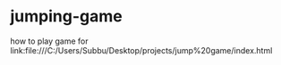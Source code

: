 # jumping-game
how to play game for link:file:///C:/Users/Subbu/Desktop/projects/jump%20game/index.html 
